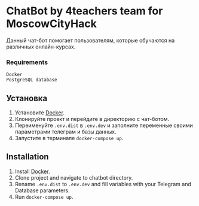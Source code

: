 # ChatBot by 4teachers team for MoscowCityHack
Данный чат-бот помогает пользователям, которые обучаются на различных онлайн-курсах.

### Requirements
    Docker
    PostgreSQL database

## Установка

1. Установите [Docker](https://docs.docker.com/engine/install/).
2. Клонируйте проект и перейдите в директорию с чат-ботом.
3. Переименуйте `.env.dist` в `.env.dev` и заполните переменные своими параметрами телеграм и базы данных.
4. Запустите в терминале `docker-compose up`.

## Installation

1. Install [Docker](https://docs.docker.com/engine/install/).
2. Clone project and navigate to chatbot directory.
3. Rename `.env.dist` to `.env.dev` and fill variables with your Telegram and Database parameters.
4. Run `docker-compose up`.